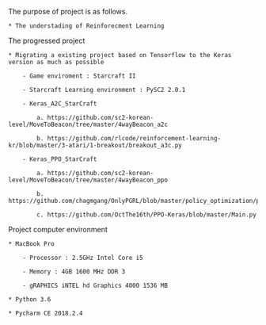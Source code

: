 The purpose of project is as follows.

    * The understading of Reinforecment Learning

The progressed project

    * Migrating a existing project based on Tensorflow to the Keras version as much as possible

        - Game enviroment : Starcraft II

        - Starcraft Learning environment : PySC2 2.0.1
        
        - Keras_A2C_StarCraft

            a. https://github.com/sc2-korean-level/MoveToBeacon/tree/master/4wayBeacon_a2c

            b. https://github.com/rlcode/reinforcement-learning-kr/blob/master/3-atari/1-breakout/breakout_a3c.py
            
        - Keras_PPO_StarCraft
        
            a. https://github.com/sc2-korean-level/MoveToBeacon/tree/master/4wayBeacon_ppo
            
            b. https://github.com/chagmgang/OnlyPGRL/blob/master/policy_optimization/ppo.py#L1
            
            c. https://github.com/OctThe16th/PPO-Keras/blob/master/Main.py
            
        
Project computer environment

    * MacBook Pro

        - Processor : 2.5GHz Intel Core i5

        - Memory : 4GB 1600 MHz DDR 3

        - gRAPHICS iNTEL hd Graphics 4000 1536 MB

    * Python 3.6
    
    * Pycharm CE 2018.2.4